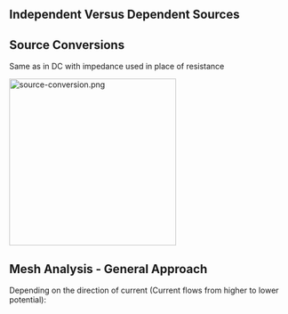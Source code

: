 ## Independent Versus Dependent Sources

## Source Conversions

Same as in DC with impedance used in place of resistance

<img src="t09-methods-of-analysis-img/source-conversion.png" width=300 alt="source-conversion.png">

## Mesh Analysis - General Approach

Depending on the direction of current (Current flows from higher to lower potential): 
